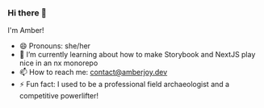 ### Hi there 👋

I'm Amber!
- 😄 Pronouns: she/her
- 🌱 I’m currently learning about how to make Storybook and NextJS play nice in an nx monorepo
- 📫 How to reach me: contact@amberjoy.dev
- ⚡ Fun fact: I used to be a professional field archaeologist and a competitive powerlifter!

<!--
**the-amber-joy/the-amber-joy** is a ✨ _special_ ✨ repository because its `README.md` (this file) appears on your GitHub profile.

Here are some ideas to get you started:

- 🔭 I’m currently working on ...
- 🌱 I’m currently learning ...
- 👯 I’m looking to collaborate on ...
- 🤔 I’m looking for help with ...
- 💬 Ask me about ...
- 📫 How to reach me: ...
- 😄 Pronouns: ...
- ⚡ Fun fact: ...
-->
